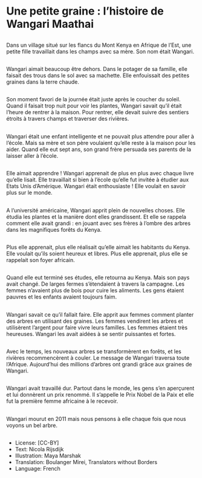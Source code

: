 # Une petite graine : l’histoire de Wangari Maathai

##
Dans un village situé sur les flancs du Mont Kenya en Afrique de l’Est, une petite fille
travaillait dans les champs avec sa mère. Son nom était Wangari.

##
Wangari aimait beaucoup être dehors. Dans le potager de sa famille, elle faisait des trous
dans le sol avec sa machette. Elle enfouissait des petites graines dans la terre chaude.

##
Son moment favori de la journée était juste après le coucher du soleil. Quand il faisait trop
nuit pour voir les plantes, Wangari savait qu’il était l’heure de rentrer à la maison. Pour
rentrer, elle devait suivre des sentiers étroits à travers champs et traverser des rivières.

##
Wangari était une enfant intelligente et ne pouvait plus attendre pour aller à l’école. Mais
sa mère et son père voulaient qu’elle reste à la maison pour les aider.
Quand elle eut sept ans, son grand frère persuada ses parents de la laisser aller à l’école.

##
Elle aimait apprendre !
Wangari apprenait de plus en plus avec chaque livre qu’elle lisait.
Elle travaillait si bien à l’école qu’elle fut invitée à étudier aux Etats Unis d’Amérique.
Wangari était enthousiaste ! Elle voulait en savoir plus sur le monde.

##
A l’université américaine, Wangari apprit plein de nouvelles choses. Elle étudia les plantes
et la manière dont elles grandissent. Et elle se rappela comment elle avait grandi : en
jouant avec ses frères à l’ombre des arbres dans les magnifiques forêts du Kenya.

##
Plus elle apprenait, plus elle réalisait qu’elle aimait les habitants du Kenya. Elle voulait
qu’ils soient heureux et libres.
Plus elle apprenait, plus elle se rappelait son foyer africain.

##
Quand elle eut terminé ses études, elle retourna au Kenya. Mais son pays avait changé. De
larges fermes s’étendaient à travers la campagne.
Les femmes n’avaient plus de bois pour cuire les aliments. Les gens étaient pauvres et les
enfants avaient toujours faim.

##
Wangari savait ce qu’il fallait faire. Elle apprit aux femmes comment planter des arbres en
utilisant des graines. Les femmes vendirent les arbres et utilisèrent l’argent pour faire vivre
leurs familles. Les femmes étaient très heureuses. Wangari les avait aidées à se sentir
puissantes et fortes.

##
Avec le temps, les nouveaux arbres se transformèrent en forêts, et les rivières
recommencèrent à couler. Le message de Wangari traversa toute l’Afrique. Aujourd’hui des
millions d’arbres ont grandi grâce aux graines de Wangari.

##
Wangari avait travaillé dur. Partout
dans le monde, les gens s’en
aperçurent et lui donnèrent un prix
renommé. Il s’appelle le Prix Nobel
de la Paix et elle fut la première
femme africaine à le recevoir.

##
Wangari mourut en 2011 mais nous pensons à elle chaque fois que nous voyons un bel
arbre.

##
* License: [CC-BY]
* Text: Nicola Rijsdijk
* Illustration: Maya Marshak
* Translation: Boulanger Mirei, Translators without Borders
* Language: French
